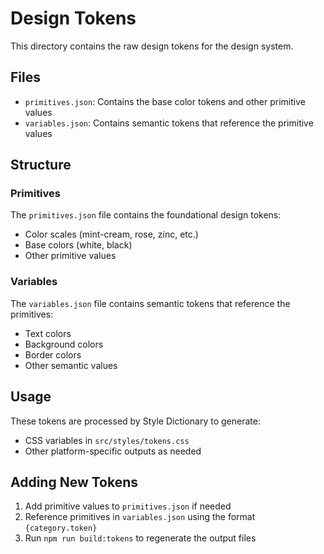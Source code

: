 # Design Tokens

This directory contains the raw design tokens for the design system.

## Files

- `primitives.json`: Contains the base color tokens and other primitive values
- `variables.json`: Contains semantic tokens that reference the primitive values

## Structure

### Primitives
The `primitives.json` file contains the foundational design tokens:
- Color scales (mint-cream, rose, zinc, etc.)
- Base colors (white, black)
- Other primitive values

### Variables
The `variables.json` file contains semantic tokens that reference the primitives:
- Text colors
- Background colors
- Border colors
- Other semantic values

## Usage

These tokens are processed by Style Dictionary to generate:
- CSS variables in `src/styles/tokens.css`
- Other platform-specific outputs as needed

## Adding New Tokens

1. Add primitive values to `primitives.json` if needed
2. Reference primitives in `variables.json` using the format `{category.token}`
3. Run `npm run build:tokens` to regenerate the output files 